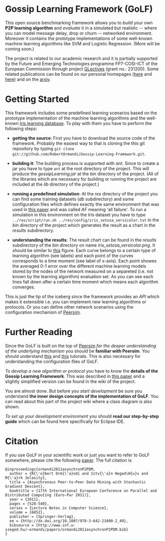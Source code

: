 Gossip Learning Framework (GoLF)
================================

This open source benchmarking framework allows you to *build* your own __P2P learning algorithm__ and *evaluate* it in a simulated but realistic -- where you can model message delay, drop or churn -- networked environment. Moreover it contains the prototype implementations of some well-known machine learning algorithms like SVM and Logistic Regression. (More will be coming soon.)

The project is related to our academic research and it is partially supported by the Future and Emerging Technologies programme FP7-COSI-ICT of the European Commission through project [QLectives](http://www.qlectives.eu/) (grant no.: 231200). Some related publications can be found on our personal homepages ([here](http://www.inf.u-szeged.hu/~ormandi/index.php?menu=publications) and [here](http://www.inf.u-szeged.hu/~ihegedus/publ.php)) and on the [arxiv](http://arxiv.org/abs/1109.1396).


Getting Started
===============

This framework includes some predefined learning scenarios based on the prototype implementation of the machine learning algorithms and the well-known [Iris learning database](http://archive.ics.uci.edu/ml/datasets/Iris). To play with them you have to perform the following steps:

* __getting the source__: First you have to download the source code of the framework. Probably the easiest way to that is cloning the this git repository by typing `git clone git://github.com/RobertOrmandi/Gossip-Learning-Framework.git`.

* __building it__: The building process is supported with *ant*. Since to create a jar you have to type `ant` at the root directory of the project. This will produce the *gossipLearning.jar* at the *bin* directory of the project. (All of the libraries which are necessary for building or running the project are included at the *lib* directory of the project.)

* __running a predefined simulation__: At the *res* directory of the project you can find some training datasets (*db* subdirectory) and some configuration files which defines exactly the same environment that was used in [this paper](http://arxiv.org/abs/1109.1396) and was called *AF* meaning 'all failure'. To run a simulation in this environment on the Iris dataset you have to type `../res/script/run.sh ../res/config/iris_setosa_versicolor.txt` in the *bin* directory of the project which generates the result as a chart in the *results* subdirectory.

* __understanding the results__: The result chart can be found in the *results* subdirectory of the *bin* directory on name *iris_setosa_versicolor.png*. It should be similar to [this](http://www.inf.u-szeged.hu/rgai/~ormandi/iris_setosa_versicolor.png) figure. Each curve belongs to a certain type of learning algorithm (see labels) and each point of the curves corresponds to a time moment (see label of x-axis). Each point showes the averaged 0-1 error over the different machine learning models stored by the nodes of the network measured on a separeted (i.e. not known by the learning algorithm) evaluation set. As you can see each lines fall down after a certain time moment which means each algorithm converges.

This is just the tip of the iceberg since the framework provides an *API* which makes it extensible i.e. you can implement new learning algorithms or protocols. Or you can define other network scenarios using the configuration mechanism of [Peersim](http://peersim.sourceforge.net/). 


Further Reading
===============

Since the GoLF is built on the top of [Peersim](http://peersim.sourceforge.net/) *for the deeper understanding of the underlying mechanism* you should be __familiar with Peersim__. You should understand [this](http://peersim.sourceforge.net/tutorial1/tutorial1.pdf) and [this](http://peersim.sourceforge.net/tutorial2/tutorial2.pdf) tutorials. This is also necessary for understanding the configuration files of GoLF.

*To develop a new algorithm or protocol* you have to know the __details of the Gossip Learning Framework__. This was described in [this paper](http://arxiv.org/abs/1109.1396) and a slightly simplified version can be found in the wiki of the project.

You are almost done. But before *you start development* be sure you understand __the inner design concepts of the implementation of GoLF__. You can read about this part of the project wiki where a class diagram is also shown.

*To set up your development environment* you should __read our step-by-step guide__ which can be found here specifically for Eclipse IDE.


Citation
========

If you use GoLF in your scientific work or just you want to refer to GoLF somewhere, please cite the following [paper](http://dx.doi.org/10.1007/978-3-642-23400-2_49). The full citation is 

	@inproceedings{ormandi2011asynchronP2PDM,
	  author = {R{\'o}bert Orm{\'a}ndi and Istv{\'a}n Heged\H{u}s and M{\'a}rk Jelasity},
	  title = {Asynchronous Peer-to-Peer Data Mining with Stochastic Gradient Descent},
	  booktitle = {17th International European Conference on Parallel and Distributed Computing (Euro-Par 2011)},
	  year = {2011},
	  pages = {528-540},
	  series = {Lecture Notes in Computer Science},
	  volume = {6852},
	  publisher = {Springer-Verlag},
	  ee = {http://dx.doi.org/10.1007/978-3-642-23400-2_49},
	  bibsource = {http://www.inf.u-szeged.hu/~ormandi/papers/ormandi2011asynchronP2PDM.bib}
	}


